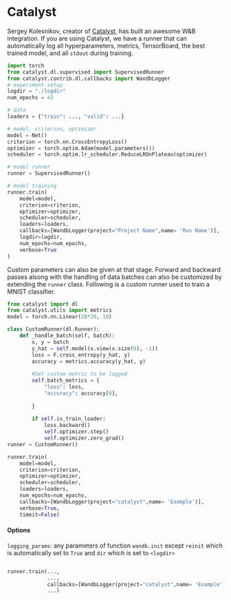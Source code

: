 # Catalyst

Sergey Kolesnikov, creator of [Catalyst](https://github.com/catalyst-team/catalyst), has built an awesome W&B integration. If you are using Catalyst, we have a runner that can automatically log all hyperparameters, metrics, TensorBoard, the best trained model, and all `stdout` during training.

```python
import torch
from catalyst.dl.supervised import SupervisedRunner
from catalyst.contrib.dl.callbacks import WandbLogger
# experiment setup
logdir = "./logdir"
num_epochs = 42

# data
loaders = {"train": ..., "valid": ...}

# model, criterion, optimizer
model = Net()
criterion = torch.nn.CrossEntropyLoss()
optimizer = torch.optim.Adam(model.parameters())
scheduler = torch.optim.lr_scheduler.ReduceLROnPlateau(optimizer)

# model runner
runner = SupervisedRunner()

# model training
runner.train(
    model=model,
    criterion=criterion,
    optimizer=optimizer,
    scheduler=scheduler,
    loaders=loaders,
    callbacks=[WandbLogger(project="Project Name",name= 'Run Name')],
    logdir=logdir,
    num_epochs=num_epochs,
    verbose=True
)
```

Custom parameters can also be given at that stage. Forward and backward passes alsong with the handling of data batches can also be customized by extending the `runner` class. Following is a custom runner used to train a MNIST classifier.
```python
from catalyst import dl
from catalyst.utils import metrics
model = torch.nn.Linear(28*28, 10)

class CustomRunner(dl.Runner):
    def _handle_batch(self, batch):
        x, y = batch
        y_hat = self.model(x.view(x.size(0), -1))
        loss = F.cross_entropy(y_hat, y)
        accuracy = metrics.accuracy(y_hat, y)
        
        #Set custom metric to be logged
        self.batch_metrics = {
            "loss": loss,
            "accuracy": accuracy[0],
           
        }
        
        if self.is_train_loader:
            loss.backward()
            self.optimizer.step()
            self.optimizer.zero_grad()
runner = CustomRunner()     

runner.train(
    model=model,
    criterion=criterion,
    optimizer=optimizer,
    scheduler=scheduler,
    loaders=loaders,
    num_epochs=num_epochs,
    callbacks=[WandbLogger(project="catalyst",name= 'Example')],
    verbose=True,
    timeit=False)

```


#### Options

`logging_params`:  any parameters of function `wandb.init`
                except `reinit` which is automatically set to `True`
                and `dir` which is set to `<logdir>`

```python

runner.train(...,
             ...,
             callbacks=[WandbLogger(project="catalyst",name= 'Example'),logging_params={params}],
             ...)
             
 ```
